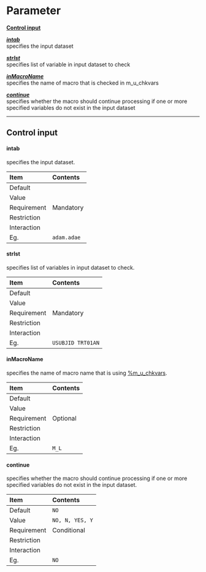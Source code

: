 # Parameter

[**Control input**](#control-input) <br>

[***intab***](#intab) <br>
  specifies the input dataset

[***strlst***](#strlst)<br>
  specifies list of variable in input dataset to check

[***inMacroName***](#inMacroName)<br>
  specifies the name of macro that is checked in m_u_chkvars

[***continue***](#continue)<br>
  specifies whether the macro should continue processing if one or more specified variables do not exist in the input dataset

---

## Control input

#### intab
specifies the input dataset.

Item|Contents
:---|:---
Default|
Value|
Requirement|Mandatory
Restriction|
Interaction|
Eg.|`adam.adae`

#### strlst
specifies list of variables in input dataset to check.

Item|Contents
:---|:---
Default|
Value|
Requirement|Mandatory
Restriction|
Interaction|
Eg.|`USUBJID TRT01AN`

#### inMacroName
specifies the name of macro name that is using [%m_u_chkvars](../../utility/m_u_chkvars/m_u_chkvars_param.md).

Item|Contents
:---|:---
Default|
Value|
Requirement|Optional
Restriction|
Interaction|
Eg.|`M_L`

#### continue
specifies whether the macro should continue processing if one or more specified variables do not exist in the input dataset.

Item|Contents
:---|:---
Default|`NO`
Value|`NO, N, YES, Y`
Requirement|Conditional
Restriction|
Interaction|
Eg.|`NO`
 





